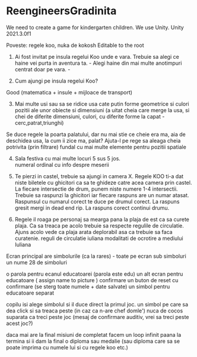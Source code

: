 # ReengineersGradinita

We need to create a game for kindergarten children. We use Unity. 
Unity 2021.3.0f1



Poveste: regele koo, nuka de kokosh
Editable to the root

1. Ai fost invitat pe insula regelui Koo unde e vara. Trebuie sa alegi ce haine vei purta in aventura ta. - Alegi haine din mai multe anotimpuri centrat doar pe vara. -  

2. Cum ajungi pe insula regelui Koo? 

Good (matematica + insule + mijloace de transport)

3. Mai multe usi sau sa se ridice usa cate putin forme geometrice si culori
pozitii ale unor obiecte si dimensiuni
(a uitat cheia care merge la usa, si chei de diferite dimensiuni, culori, cu diferite forme la capat -cerc,patrat,triunghi)

Se duce regele la poarta palatului, dar nu mai stie ce cheie era ma, aia de deschidea usa, la cum ii zice ma, palat? Ajuta-l pe rege sa aleaga cheia potrivita (prin filtrare) fundal cu mai multe elemente pentru pozitii spatiale

4. Sala festiva cu mai multe locuri 5 sus 5 jos.  
numeral ordinal cu info despre meserii

5. Te pierzi in castel, trebuie sa ajungi in camera X. Regele KOO ti-a dat niste biletele cu ghicitori ca sa te ghideze catre acea camera prin castel. La fiecare intersectie de drum, punem niste numere 1-4 intersectii. Trebuie sa raspunzi la ghicitori iar fiecare raspuns are un numar atasat. Raspunsul cu numarul corect te duce pe drumul corect. La raspuns gresit mergi in dead end rip. La raspuns corect continui drumu. 

6. Regele il roaga pe personaj sa mearga pana la plaja de est ca sa curete plaja. Ca sa treaca pe acolo trebuie sa respecte regulile de circulatie. Ajuns acolo vede ca plaja arata deplorabil asa ca trebuie sa faca curatenie.
reguli de circulatie iuliana
modalitati de ocrotire a mediului Iuliana




Ecran principal 
are simbolurile (ca la rares)  - toate pe ecran 
sub simboluri un nume 28 de simboluri


o parola pentru ecanul educatoarei (parola este edu)
un alt ecran pentru educatoare ( assign name to picture ) 
confirmare
un buton de reset cu confirmare (se sterg toate numele + date salvate)
un simbol pentru educatoare separat


copilu isi alege simbolul si il duce direct la primul joc. 
un simbol pe care sa dea click si sa treaca peste (in caz ca n-are chef domle')
nuca de cocos suparata ca treci peste joc (mesaj de confirmare auditiv, vrei sa treci peste acest joc?)

daca mai are la final misiuni de completat facem un loop infinit paana la termina si ii dam la final o diploma sau medalie (sau diploma care sa se poate imprima cu numele lui si cu regele koo etc.)
